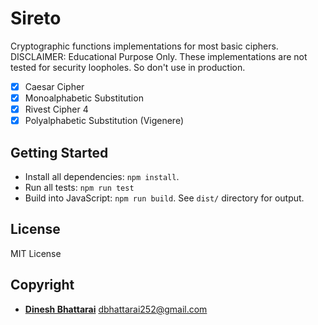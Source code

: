 # Sireto
Cryptographic functions implementations for most basic ciphers.
DISCLAIMER: Educational Purpose Only. These implementations are not tested for security loopholes. So don't use in production.

- [x] Caesar Cipher
- [x] Monoalphabetic Substitution
- [x] Rivest Cipher 4 
- [x] Polyalphabetic Substitution (Vigenere)

## Getting Started
- Install all dependencies: ``npm install``.
- Run all tests: ``npm run test``
- Build into JavaScript: ``npm run build``. See ``dist/`` directory for output.

## License
MIT License

## Copyright
- **[Dinesh Bhattarai](https://dbhattarai.info.np)** <dbhattarai252@gmail.com>
